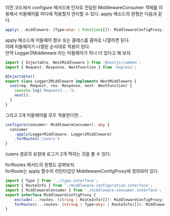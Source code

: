 이전 코드에서 configure 메서드에 인자로 전달된 MiddlewareConsumer 객체를 이용해서 미들웨어를 어디에 적용할지 관리할 수 있다. apply 메소드의 원형은 다음과 같다.

```typescript
apply(...middleware: (Type<any> | Function)[]): MiddlewareConfigProxy;
```

apply 메소드에 미들웨어 함수 또는 클래스를 콤마로 나열하면 된다.  
이때 미들웨어가 나열된 순서대로 적용이 된다.  
만약 Logger2Middleware 라는 미들웨어가 하나 더 있다고 해 보자.

```typescript
import { Injectable, NestMiddleware } from '@nestjs/common';
import { Request, Response, NextFunction } from 'express';

@Injectable()
export class Logger2Middleware implements NestMiddleware {
  use(req: Request, res: Response, next: NextFunction) {
    console.log('Request2...');
    next();
  }
}
```

그리고 2개 미들웨어를 모두 적용한다면...

```typescript
configure(consumer: MiddlewareConsumer): any {
  consumer
    .apply(LoggerMiddleware, Logger2Middleware)
    .forRoutes('/users')
}
```

/users 경로의 요청에 로그가 2개 찍히는 것을 볼 수 있다.  

forRoutes 메서드의 원형도 살펴보자.  
forRoute는 apply 함수의 리턴타입인 MiddlewareConfigProxy에 정의되어 있다.

```typescript
import { Type } from '../type.interface';
import { RouteInfo } from './middleware-configuration.interface';
import { MiddlewareConsumer } from './middleware-consumer.interface';
export interface MiddlewareConfigProxy {
    exclude(...routes: (string | RouteInfo)[]): MiddlewareConfigProxy;
    forRoutes(...routes: (string | Type<any> | RouteInfo)[]): MiddlewareConsumer;
}
```